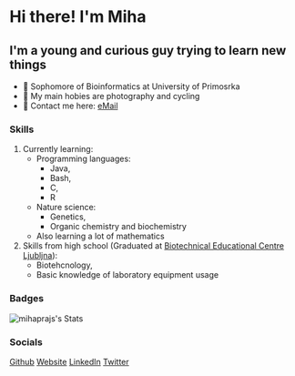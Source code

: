 Hi there! I'm Miha
=================================================================

I'm a young and curious guy trying to learn new things
-----------------------------------------------------------------

* 🏫 Sophomore of Bioinformatics at University of Primosrka
* 🏓 My main hobies are photography and cycling
* 📧 Contact me here: [eMail](mailto:rvkrexzat@mozmail.com)

### Skills
1. Currently learning:
    * Programming languages:
      - Java,
      - Bash,
      - C,
      - R
    * Nature science:
      - Genetics,
      - Organic chemistry and biochemistry
    * Also learning a lot of mathematics
2. Skills from high school (Graduated at [Biotechnical Educational Centre Ljubljna](https://www.bic-lj.si/biotechnical-educational-centre-ljubljana)):
    * Biotehcnology,
    * Basic knowledge of laboratory equipment usage

### Badges
![mihaprajs's Stats](https://github-readme-stats.vercel.app/api?username=mihaprajs&theme=dracula&show_icons=true&hide_border=true&count_private=true)

### Socials
<p>
  <a href="https://github.com/mihaprajs?tab=repositories">Github</a>
  <a href="https://mihaprajs.github.io">Website</a>
  <a href="https://www.linkedin.com/in/mihaprajs">LinkedIn</a>
  <a href="https://www.twitter.com/mihaprajs">Twitter</a>
</p>



<!--
**mihaprajs/mihaprajs** is a ✨ _special_ ✨ repository because its `README.md` (this file) appears on your GitHub profile.

Here are some ideas to get you started:

- 🔭 I’m currently working on ...
- 🌱 I’m currently learning ...
- 👯 I’m looking to collaborate on ...
- 🤔 I’m looking for help with ...
- 💬 Ask me about ...
- 📫 How to reach me: ...
- 😄 Pronouns: ...
- ⚡ Fun fact: ...
-->
